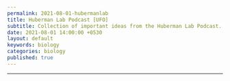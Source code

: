 ```yaml
---
permalink: 2021-08-01-hubermanlab
title: Huberman Lab Podcast [UFO]
subtitle: Collection of important ideas from the Huberman Lab Podcast. Not Medical Advice!! 
date: 2021-08-01 14:00:00 +0530
layout: default
keywords: biology
categories: biology
published: true
---
```


<center>
<object data="/assets/pdfs/hubermanlab.pdf" width="80%" height="1000" type='application/pdf'></object>
</center>

---

